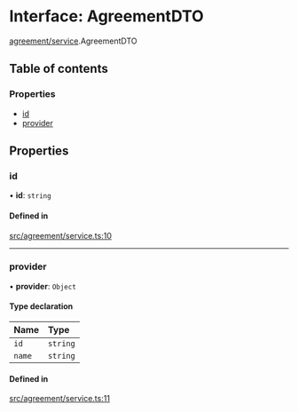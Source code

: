 # Interface: AgreementDTO

[agreement/service](../modules/agreement_service).AgreementDTO

## Table of contents

### Properties

- [id](agreement_service.AgreementDTO#id)
- [provider](agreement_service.AgreementDTO#provider)

## Properties

### id

• **id**: `string`

#### Defined in

[src/agreement/service.ts:10](https://github.com/golemfactory/golem-js/blob/c28a1b0/src/agreement/service.ts#L10)

___

### provider

• **provider**: `Object`

#### Type declaration

| Name | Type |
| :------ | :------ |
| `id` | `string` |
| `name` | `string` |

#### Defined in

[src/agreement/service.ts:11](https://github.com/golemfactory/golem-js/blob/c28a1b0/src/agreement/service.ts#L11)
